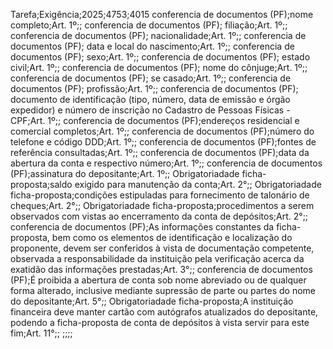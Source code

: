 Tarefa;Exigência;2025;4753;4015
conferencia de documentos (PF);nome completo;Art. 1º;;
conferencia de documentos (PF); filiação;Art. 1º;;
conferencia de documentos (PF); nacionalidade;Art. 1º;;
conferencia de documentos (PF); data e local do nascimento;Art. 1º;;
conferencia de documentos (PF); sexo;Art. 1º;;
conferencia de documentos (PF); estado civil;Art. 1º;;
conferencia de documentos (PF); nome do cônjuge;Art. 1º;;
conferencia de documentos (PF); se casado;Art. 1º;;
conferencia de documentos (PF); profissão;Art. 1º;;
conferencia de documentos (PF); documento de identificação (tipo,  número,  data de emissão e órgão expedidor) e número de inscrição no Cadastro de Pessoas Físicas - CPF;Art. 1º;;
conferencia de documentos (PF);endereços residencial e comercial completos;Art. 1º;;
conferencia de documentos (PF);número do telefone e código DDD;Art. 1º;;
conferencia de documentos (PF);fontes de referência consultadas;Art. 1º;;
conferencia de documentos (PF);data da abertura da conta e respectivo número;Art. 1º;;
conferencia de documentos (PF);assinatura do depositante;Art. 1º;;
Obrigatoriadade ficha-proposta;saldo exigido para manutenção da conta;Art. 2°;;
Obrigatoriadade ficha-proposta;condições estipuladas para fornecimento de talonário de cheques;Art. 2°;;
Obrigatoriadade ficha-proposta;procedimentos a serem observados com vistas ao encerramento da conta de depósitos;Art. 2°;;
conferencia de documentos (PF);As informações constantes da ficha-proposta, bem como os elementos de identificação e localização do proponente, devem ser conferidos à vista de documentação competente, observada a responsabilidade da instituição pela verificação acerca da exatidão das informações prestadas;Art. 3°;;
conferencia de documentos (PF);É proibida a abertura de conta sob nome abreviado ou de qualquer forma alterado, inclusive mediante supressão de parte ou partes do nome do depositante;Art. 5°;;
Obrigatoriadade ficha-proposta;A instituição financeira deve manter cartão com autógrafos atualizados do depositante, podendo a ficha-proposta de conta de depósitos à vista servir para este fim;Art. 11°;;
;;;;
